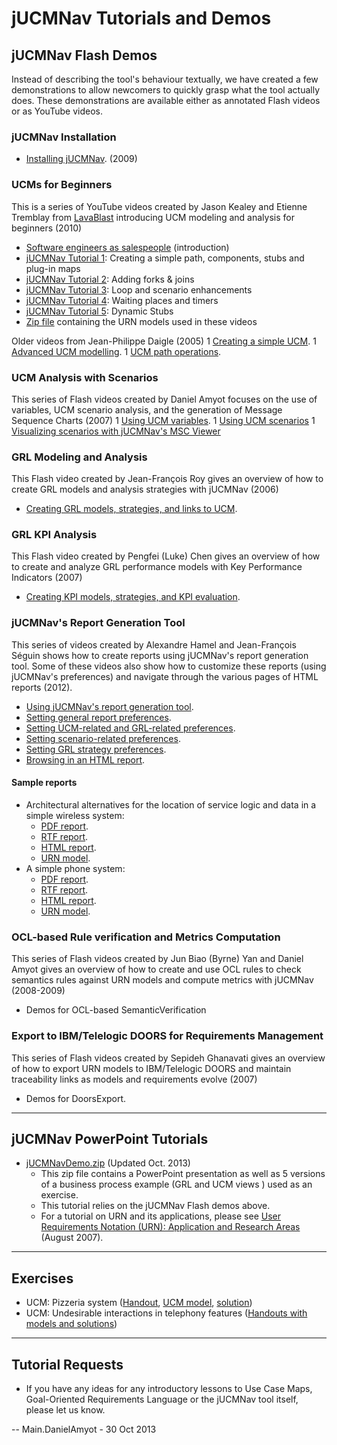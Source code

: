# jUCMNav Tutorials and Demos

<span class="twiki-macro TOC"></span>

## jUCMNav Flash Demos

Instead of describing the tool's behaviour textually, we have created a
few demonstrations to allow newcomers to quickly grasp what the tool
actually does. These demonstrations are available either as annotated
Flash videos or as YouTube videos.

### jUCMNav Installation

  - [Installing jUCMNav](InstallationDemo). (2009)

### UCMs for Beginners

This is a series of YouTube videos created by Jason Kealey and Etienne
Tremblay from [LavaBlast](http://www.lavablast.com/) introducing UCM
modeling and analysis for beginners (2010)

  - [Software engineers as
    salespeople](http://blog.lavablast.com/post/2010/02/15/Software-engineers-as-salespeople.aspx)
    (introduction)
  - [jUCMNav
    Tutorial 1](http://blog.lavablast.com/post/2010/02/16/jUCMNav-Tutorial-1-Creating-a-simple-path.aspx):
    Creating a simple path, components, stubs and plug-in maps
  - [jUCMNav
    Tutorial 2](http://blog.lavablast.com/post/2010/02/17/jUCMNav-Tutorial-2-Adding-forks-joins.aspx):
    Adding forks & joins
  - [jUCMNav
    Tutorial 3](http://blog.lavablast.com/post/2010/02/18/jUCMNav-Tutorial-3-Loop-and-scenario-enhancements.aspx):
    Loop and scenario enhancements
  - [jUCMNav
    Tutorial 4](http://blog.lavablast.com/post/2010/02/19/jUCMNav-Tutorial-4-Waiting-places-and-timers.aspx):
    Waiting places and timers
  - [jUCMNav
    Tutorial 5](http://blog.lavablast.com/post/2010/02/21/jUCMNav-Tutorial-5-Dynamic-Stubs.aspx):
    Dynamic Stubs
  - [Zip file](http://blog.lavablast.com/uploads/jUCMNav_tutorial.zip)
    containing the URN models used in these videos

Older videos from Jean-Philippe Daigle (2005) 1 [Creating a simple
UCM](MilestoneSixDemo1). 1 [Advanced UCM modelling](MilestoneSixDemo2).
1 [UCM path operations](MilestoneSixDemo3).

### UCM Analysis with Scenarios

This series of Flash videos created by Daniel Amyot focuses on the use
of variables, UCM scenario analysis, and the generation of Message
Sequence Charts (2007) 1 [Using UCM variables](UcmVariableDemo). 1
[Using UCM scenarios](UcmScenarioDemo) 1 [Visualizing scenarios with
jUCMNav's MSC Viewer](MscViewerDemo)

### GRL Modeling and Analysis

This Flash video created by Jean-François Roy gives an overview of how
to create GRL models and analysis strategies with jUCMNav (2006)

  - [Creating GRL models, strategies, and links to UCM](GrlDemo1).

### GRL KPI Analysis

This Flash video created by Pengfei (Luke) Chen gives an overview of how
to create and analyze GRL performance models with Key Performance
Indicators (2007)

  - [Creating KPI models, strategies, and KPI evaluation](KPIDemo).

### jUCMNav's Report Generation Tool

This series of videos created by Alexandre Hamel and Jean-François
Séguin shows how to create reports using jUCMNav's report generation
tool. Some of these videos also show how to customize these reports
(using jUCMNav's preferences) and navigate through the various pages of
HTML reports (2012).

  - [Using jUCMNav's report generation
    tool](UsingJUCMNavSReportGenerationTool).
  - [Setting general report
    preferences](SettingGeneralReportPreferences).
  - [Setting UCM-related and GRL-related
    preferences](SettingUCMandGRLPreferences).
  - [Setting scenario-related preferences](SettingScenarioPreferences).
  - [Setting GRL strategy preferences](GRLStrategyPreferences).
  - [Browsing in an HTML report](BrowsingHTMLReports).

#### Sample reports

  - Architectural alternatives for the location of service logic and
    data in a simple wireless system:
      - [PDF report](%ATTACHURL%/WirelessIN-Integrated.pdf).
      - [RTF report](%ATTACHURL%/WirelessIN-Integrated.rtf).
      - [HTML report](%ATTACHURL%/WirelessIN.zip).
      - [URN model](%ATTACHURL%/WirelessIN-Integrated.jucm).
  - A simple phone system:
      - [PDF report](%ATTACHURL%/SimplePhoneSystem-WithFI.pdf).
      - [RTF report](%ATTACHURL%/SimplePhoneSystem-WithFI.rtf).
      - [HTML report](%ATTACHURL%/SimplePhoneSystem-WithFI.zip).
      - [URN model](%ATTACHURL%/SimplePhoneSystem-WithFI.jucm).

### OCL-based Rule verification and Metrics Computation

This series of Flash videos created by Jun Biao (Byrne) Yan and Daniel
Amyot gives an overview of how to create and use OCL rules to check
semantics rules against URN models and compute metrics with jUCMNav
(2008-2009)

  - Demos for OCL-based SemanticVerification

### Export to IBM/Telelogic DOORS for Requirements Management

This series of Flash videos created by Sepideh Ghanavati gives an
overview of how to export URN models to IBM/Telelogic DOORS and maintain
traceability links as models and requirements evolve (2007)

  - Demos for DoorsExport.

-----

## jUCMNav PowerPoint Tutorials

  - [jUCMNavDemo.zip](%ATTACHURL%/jUCMNavDemo.zip) (Updated Oct. 2013)
    <span class="twiki-macro N"></span>
      - This zip file contains a PowerPoint presentation as well as 5
        versions of a business process example (GRL and UCM views ) used
        as an exercise.
      - This tutorial relies on the jUCMNav Flash demos above.
      - For a tutorial on URN and its applications, please see [User
        Requirements Notation (URN): Application and Research
        Areas](http://www.cs.toronto.edu/pub/eric/O/Amyot07visit-URN/URN-UofT-2007.ppt)
        (August 2007).

-----

## Exercises

  - UCM: Pizzeria system ([Handout](%ATTACHURL%/ExerciseUCM-Pizza.pdf),
    [UCM model](%ATTACHURL%/Pizza.jucm),
    [solution](%ATTACHURL%/PizzaSolution.jucm))
  - UCM: Undesirable interactions in telephony features ([Handouts with
    models and solutions](%ATTACHURL%/FI-UCM.zip))
    <span class="twiki-macro N"></span>

-----

## Tutorial Requests

  - If you have any ideas for any introductory lessons to Use Case Maps,
    Goal-Oriented Requirements Language or the jUCMNav tool itself,
    please let us know.

\-- Main.DanielAmyot - 30 Oct 2013
